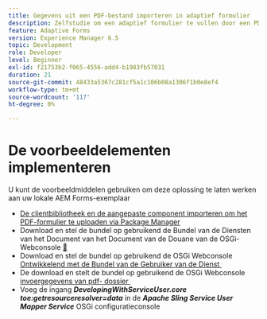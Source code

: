 ```yaml
---
title: Gegevens uit een PDF-bestand importeren in adaptief formulier
description: Zelfstudie om een adaptief formulier te vullen door een PDF-bestand te importeren
feature: Adaptive Forms
version: Experience Manager 6.5
topic: Development
role: Developer
level: Beginner
exl-id: f21753b2-f065-4556-add4-b1983fb57031
duration: 21
source-git-commit: 48433a5367c281cf5a1c106b08a1306f1b0e8ef4
workflow-type: tm+mt
source-wordcount: '117'
ht-degree: 0%

---
```


# De voorbeeldelementen implementeren

U kunt de voorbeeldmiddelen gebruiken om deze oplossing te laten werken aan uw lokale AEM Forms-exemplaar

* [De clientbibliotheek en de aangepaste component importeren om het PDF-formulier te uploaden via Package Manager](./assets/client-libs-custom-component.zip)
* Download en stel de bundel op gebruikend de Bundel van de Diensten van het Document van het Document van de Douane van de OSGi- Webconsole [&#128279;](/help/forms/assets/common-osgi-bundles/AEMFormsDocumentServices.core-1.0-SNAPSHOT.jar)
* Download en stel de bundel op gebruikend de OSGi Webconsole [&#x200B; Ontwikkelend met de Bundel van de Gebruiker van de Dienst &#x200B;](/help/forms/assets/common-osgi-bundles/DevelopingWithServiceUser.jar)
* De download en stelt de bundel op gebruikend de OSGi Webconsole [&#x200B; invoergegevens van pdf- dossier &#x200B;](./assets/onlineToOffline.core-1.0.0-SNAPSHOT.jar)
* Voeg de ingang _&#x200B;**DevelopingWithServiceUser.core toe:getresourceresolver=data**&#x200B;_ in de _&#x200B;**Apache Sling Service User Mapper Service**&#x200B;_ OSGi configuratieconsole
